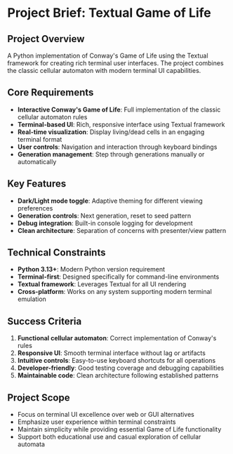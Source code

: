 # Project Brief: Textual Game of Life

## Project Overview

A Python implementation of Conway's Game of Life using the Textual framework for creating rich terminal user interfaces. The project combines the classic cellular automaton with modern terminal UI capabilities.

## Core Requirements

- **Interactive Conway's Game of Life**: Full implementation of the classic cellular automaton rules
- **Terminal-based UI**: Rich, responsive interface using Textual framework
- **Real-time visualization**: Display living/dead cells in an engaging terminal format
- **User controls**: Navigation and interaction through keyboard bindings
- **Generation management**: Step through generations manually or automatically

## Key Features

- **Dark/Light mode toggle**: Adaptive theming for different viewing preferences
- **Generation controls**: Next generation, reset to seed pattern
- **Debug integration**: Built-in console logging for development
- **Clean architecture**: Separation of concerns with presenter/view pattern

## Technical Constraints

- **Python 3.13+**: Modern Python version requirement
- **Terminal-first**: Designed specifically for command-line environments
- **Textual framework**: Leverages Textual for all UI rendering
- **Cross-platform**: Works on any system supporting modern terminal emulation

## Success Criteria

1. **Functional cellular automaton**: Correct implementation of Conway's rules
2. **Responsive UI**: Smooth terminal interface without lag or artifacts
3. **Intuitive controls**: Easy-to-use keyboard shortcuts for all operations
4. **Developer-friendly**: Good testing coverage and debugging capabilities
5. **Maintainable code**: Clean architecture following established patterns

## Project Scope

- Focus on terminal UI excellence over web or GUI alternatives
- Emphasize user experience within terminal constraints
- Maintain simplicity while providing essential Game of Life functionality
- Support both educational use and casual exploration of cellular automata
